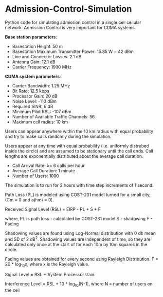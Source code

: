 # Admission-Control-Simulation


Python code for simulating admission control in a single cell cellular network. Admission Control is very important for CDMA systems. 

**Base station parameters**: 
- Basestation Height:  50 m
- Basestation Maximum Transmitter Power:  15.85 W = 42 dBm
- Line and Connector Losses: 2.1 dB
- Antenna Gain: 12.1 dB
- Carrier Frequency: 1900 MHz



**CDMA system parameters**:
- Carrier Bandwidth: 1.25 MHz
- Bit Rate: 12.5 kbps
- Processor Gain: 20 dB
- Noise Level: -110 dBm
- Required SINR: 6 dB
- Minimum Pilot RSL: -107 dBm
- Number of Available Traffic Channels: 56
- Maximum cell radius: 10 km

Users can appear anywhere within the 10 km radius with equal probability and try to make calls randomly during the simulation. 

Users appear at any time with equal probability (i.e. uniformly distrubed inside the circle) and are assumed to be stationary until the call ends.
Call lengths are exponentially distributed about the average call duration. 

- Call Arrival Rate: λ= 6 calls per hour
- Average Call Duration: 1 minute
- Number of Users: 1000

The simulation is to run for 2 hours with time step increments of 1 second. 

Path Loss (PL) is modeled using COST-231 model turned for a small city, (Cm = 0 and a(hm) = 0).

Received Signal Level (RSL) = EIRP - PL + S + F

where, PL is path loss - calculated by COST-231 model
S - shadowing
F - Fading


Shadowing values are found using Log-Normal distribution with 0 db mean and SD of 2 dB<sup>2</sup>. Shadowing values are independent of time, so they are calculated only once at the start of for each 10m by 10m squares in the circle.

Fading values are obtained for every second using Rayleigh Distribution. 
    F = 20 * log<sub>10</sub>x, where x is the Rayleigh value.
    
Signal Level = RSL + System Processor Gain

Interference Level = RSL + 10 * log<sub>10</sub>(N-1), where N = number of users on the cell
